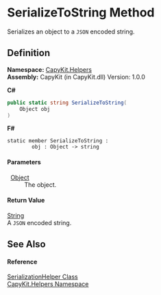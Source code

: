 # SerializeToString Method


Serializes an object to a `JSON` encoded string.



## Definition
**Namespace:** <a href="N_CapyKit_Helpers.md">CapyKit.Helpers</a>  
**Assembly:** CapyKit (in CapyKit.dll) Version: 1.0.0

**C#**
``` C#
public static string SerializeToString(
	Object obj
)
```
**F#**
``` F#
static member SerializeToString : 
        obj : Object -> string 
```



#### Parameters
<dl><dt>  <a href="https://learn.microsoft.com/dotnet/api/system.object" target="_blank" rel="noopener noreferrer">Object</a></dt><dd>The object.</dd></dl>

#### Return Value
<a href="https://learn.microsoft.com/dotnet/api/system.string" target="_blank" rel="noopener noreferrer">String</a>  
A `JSON` encoded string.

## See Also


#### Reference
<a href="T_CapyKit_Helpers_SerializationHelper.md">SerializationHelper Class</a>  
<a href="N_CapyKit_Helpers.md">CapyKit.Helpers Namespace</a>  
